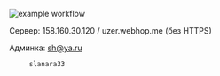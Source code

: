 ![example workflow](https://github.com/dosuzer/yamdb_final/actions/workflows/yamdb_workflow.yml/badge.svg)

Сервер: 158.160.30.120 / uzer.webhop.me (без HTTPS)

Админка: sh@ya.ru

         slanara33
